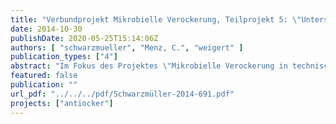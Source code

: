 ```yaml
---
title: "Verbundprojekt Mikrobielle Verockerung, Teilprojekt 5: \"Untersuchung der Abhängigkeit zwischen dem Auftreten mikrobieller Verockerung und den hydrochemischen und betrieblichen Eigenschaften von Trinkwasserbrunnen"
date: 2014-10-30
publishDate: 2020-05-25T15:14:06Z
authors: [ "schwarzmueller", "Menz, C.", "weigert" ]
publication_types: ["4"]
abstract: "Im Fokus des Projektes \"Mikrobielle Verockerung in technischen Systemen\" standen neutrophile und acidophile Eisenbakterien, die in Leitungen, Brunnen und an und in Pumpen vorkommen und dort Ablagerungen unlöslicher Eisenverbindungen verursachen. In Brunnen, werden diese Ablagerungsprozesse, die den Zustrom behindern und damit die Brunnenleistung mindern, auch als Brunnenalterung bezeichnet. Nach derzeitigem Stand des Wissens weisen in Deutschland dabei rund 80% der gealterten Brunnen biochemisch induzierte Eisenablagerungen auf (Houben & Treskatis 2002). Die Wiederherstellung der Brunnenleistung im Rahmen von Regenerierungen und präventiven Instandhaltungsmaßnahmen ist ressourcen- und energieintensiv, so dass ein besseres Verständnis der Schlüsselparameter und Lebensbedingungen der Eisenbakterien hilft, den Brunnenbetrieb und die Instandhaltungsmaßnahmen zu optimieren und die Brunnenalterung zu reduzieren. Das Kompetenzzentrum Wasser Berlin (KWB) war einer von insgesamt 14 Verbundprojektpartnern in dem interdisziplinären Team aus Wissenschaftlern, Ingenieuren und Technikern. In Teilprojekt 5 standen Probenahmen von Berliner Betriebsbrunnen und das Datenmanagement des Gesamtprojektes im Mittelpunkt der Arbeiten. Inhaltlich knüpften die Felduntersuchungen an das von den Berliner Wasserbetrieben (BWB) initiierte und am KWB koordinierte Forschungsprojekt WELLMA (für 'well management') an. Wesentliche Aufgabe des KWB war der frühzeitige Transfer der bei den Forschungspartnern erarbeiteten Ergebnisse in die Betriebspraxis bei den Berliner Wasserbetrieben (Teilprojekt 6). Dazu wurden Brunnen und Unterwassermotorpumpen aus der Trinkwassergewinnung der BWB durch die Projektpartner der TU Berlin (Teilprojekte 1a und 1b) hinsichtlich des Vorhandenseins und der Zusammensetzung biochemisch induzierter Eisenablagerungen untersucht. Neben Belagsproben von Pumpen bei Instandhaltungsarbeiten wurden dabei auch tiefenorientierte, zielgerichtete Proben aus dem Innenrohr (Vollrohr und Filterrohr) von Brunnen sowie Ablagerungsproben aus Steig- und Rohwassersammelleitungen entnommen und mikrobiologisch und chemisch untersucht. Eigene Feldarbeiten des KWB umfassten daneben in-situ-Messungen des Redoxpotentials im nahen Umfeld eines Brunnens sowie in-situ-Messungen der Feststofffracht (Trübung) in Abhängigkeit betrieblicher Randbedingungen. Wesentliche Ziele waren die Identifizierung von Schlüsselparametern zum Verständnis der Prozesse der Eisenverockerung und -rücklösung und die Quantifizierung des sich daraus ergebenden Verbesserungspotentials im Betrieb und der Instandhaltung aus dem Bezug der Untersuchungen auf die wasserchemischen, baulichen und betrieblichen Eigenschaften der untersuchten Brunnen. Im Ergebnis wurden von März 2012 bis September 2013 Pumpen aus 26 von geplanten 30 Brunnen beprobt. Zu deren Auswertung wurden drei Cluster unterschieden: (i) Brunnen, bei denen die Pumpen stark eisenverockert waren (ii) Brunnen ohne sichtbare Eisenverockerung, aber mit Biofilmen und (iii) Brunnen mit sauberen Pumpen. Der Abgleich mit im Rahmen von Instandhaltungsarbeiten erfolgten Kamerabefahrungen bestätigte einen Zusammenhang zwischen der Stärke der Verockerung der Pumpe und dem Vorhandensein und der Stärke von Ablagerungen im Filterrohrbereich.Schlüsselparameter aus statistisch belastbaren Zusammenhängen zwischen den Eisenbakterien-Gemeinschaften, den chemisch-mineralogischen Ockereigenschaften und den wasserchemischen, baulichen und betrieblichen Parametern konnten jedoch nicht herausgearbeitet werden, da die Diversität der beteiligten Eisenbakterien höher als vermutet war und sich selbst direkt benachbarte Brunnen mit ähnlichen Eigenschaften hinsichtlich der Ocker stark unterschieden. Auch stellten die Probenahmen immer nur Momentaufnahmen der zeitlich hochvariablen Anströmbedingungen dar."
featured: false
publication: ""
url_pdf: "../../../pdf/Schwarzmüller-2014-691.pdf"
projects: ["antiocker"]
---
```


